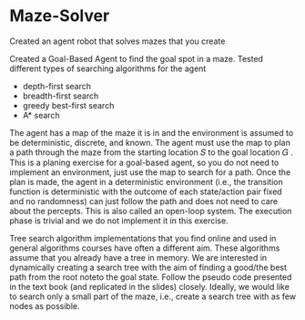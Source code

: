 # Maze-Solver
Created an agent robot that solves mazes that you create

Created a Goal-Based Agent to find the goal spot in a maze. Tested different types of searching algorithms for the agent
- depth-first search
- breadth-first search
- greedy best-first search
- A* search

The agent has a map of the maze it is in and the environment is assumed to be deterministic, discrete, and known. The agent must use the map to plan a path through the maze from the starting location  𝑆  to the goal location  𝐺 . This is a planing exercise for a goal-based agent, so you do not need to implement an environment, just use the map to search for a path. Once the plan is made, the agent in a deterministic environment (i.e., the transition function is deterministic with the outcome of each state/action pair fixed and no randomness) can just follow the path and does not need to care about the percepts. This is also called an open-loop system. The execution phase is trivial and we do not implement it in this exercise.

Tree search algorithm implementations that you find online and used in general algorithms courses have often a different aim. These algorithms assume that you already have a tree in memory. We are interested in dynamically creating a search tree with the aim of finding a good/the best path from the root noteto the goal state. Follow the pseudo code presented in the text book (and replicated in the slides) closely. Ideally, we would like to search only a small part of the maze, i.e., create a search tree with as few nodes as possible.



